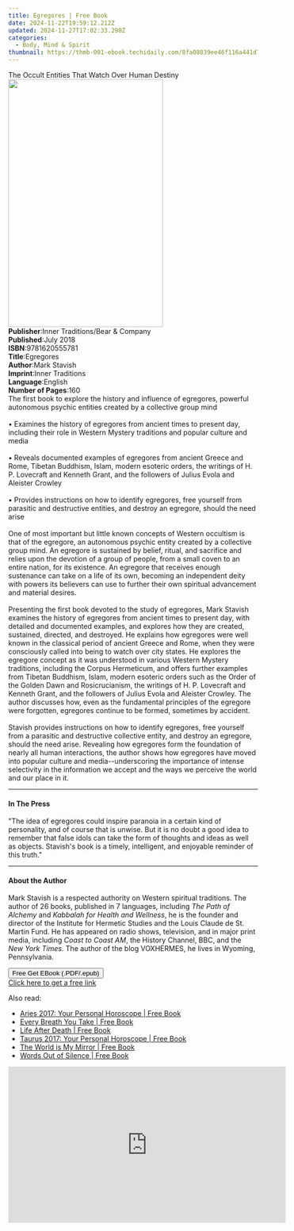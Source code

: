 ```yaml
---
title: Egregores | Free Book
date: 2024-11-22T19:59:12.212Z
updated: 2024-11-27T17:02:33.290Z
categories:
  - Body, Mind & Spirit
thumbnail: https://thmb-001-ebook.techidaily.com/8fa08039ee46f116a441d7329cc2fa1b41e0b4cff31766190caf99ba6652def5.jpg
---
```

<main id="book-container">
  <div class="flex flex-col">
    <div class="book-brief flex-1 py-6 px-4 sm:p-6 md:py-10 md:px-8">
      <!-- brief-->
      <div class="book-brief-main">
        The Occult Entities That Watch Over Human Destiny
      </div>
    </div>
    <div
      class="book-meta-info flex-1 grid gap-4 col-start-1 col-end-3 row-start-1 sm:mb-6 sm:grid-cols-4 lg:gap-6 lg:col-start-2 lg:row-end-6 lg:row-span-6 lg:mb-0"
    >
      <div
        class="book-meta-info-left place-content-center mt-4 p-4 text-sm leading-6 col-start-2 col-span-2 dark:text-slate-400"
      >
        <img
          class="w-full h-500 object-cover rounded-lg sm:h-255 sm:col-span-2 lg:col-span-full"
          src="https://img-001-ebook.techidaily.com/7d857bef40ab1ccfe612d76cd26c55dfc231861ddca83723b5c8c44444efdfc0.jpg"
          alt=""
          width="312"
          height="500"
        />
      </div>
      <div
        class="book-meta-info-right mt-2 col-start-1 row-start-2 col-span-3 self-center"
      >
        <!-- meta data  -->
        <div class="flex flex-col px-4 md:px-8">
          <div class="flex-1">
            <strong>Publisher</strong>:<span class="px-2"
              >Inner Traditions/Bear &amp; Company</span
            >
          </div>
          <div class="flex-1">
            <strong>Published</strong>:<span class="px-2">July 2018</span>
          </div>
          <div class="flex-1">
            <strong>ISBN</strong>:<span class="px-2">9781620555781</span>
          </div>
          <div class="flex-1">
            <strong>Title</strong>:<span class="px-2">Egregores</span>
          </div>
          <div class="flex-1">
            <strong>Author</strong>:<span class="px-2">Mark Stavish</span>
          </div>
          <div class="flex-1">
            <strong>Imprint</strong>:<span class="px-2">Inner Traditions</span>
          </div>
          <div class="flex-1">
            <strong>Language</strong>:<span class="px-2">English</span>
          </div>
          <div class="flex-1">
            <strong>Number of Pages</strong>:<span class="px-2">160</span>
          </div>
        </div>
      </div>
    </div>
    <div class="book-description flex-1 py-6 px-4 sm:p-6 md:py-10 md:px-8">
      <div class="book-description-main">
        <div accordion-content="" id="description">
          The first book to explore the history and influence of egregores,
          powerful autonomous psychic entities created by a collective group
          mind <br /><br />• Examines the history of egregores from ancient
          times to present day, including their role in Western Mystery
          traditions and popular culture and media <br /><br />• Reveals
          documented examples of egregores from ancient Greece and Rome, Tibetan
          Buddhism, Islam, modern esoteric orders, the writings of H. P.
          Lovecraft and Kenneth Grant, and the followers of Julius Evola and
          Aleister Crowley <br /><br />• Provides instructions on how to
          identify egregores, free yourself from parasitic and destructive
          entities, and destroy an egregore, should the need arise
          <br /><br />One of most important but little known concepts of Western
          occultism is that of the egregore, an autonomous psychic entity
          created by a collective group mind. An egregore is sustained by
          belief, ritual, and sacrifice and relies upon the devotion of a group
          of people, from a small coven to an entire nation, for its existence.
          An egregore that receives enough sustenance can take on a life of its
          own, becoming an independent deity with powers its believers can use
          to further their own spiritual advancement and material desires.
          <br /><br />Presenting the first book devoted to the study of
          egregores, Mark Stavish examines the history of egregores from ancient
          times to present day, with detailed and documented examples, and
          explores how they are created, sustained, directed, and destroyed. He
          explains how egregores were well known in the classical period of
          ancient Greece and Rome, when they were consciously called into being
          to watch over city states. He explores the egregore concept as it was
          understood in various Western Mystery traditions, including the Corpus
          Hermeticum, and offers further examples from Tibetan Buddhism, Islam,
          modern esoteric orders such as the Order of the Golden Dawn and
          Rosicrucianism, the writings of H. P. Lovecraft and Kenneth Grant, and
          the followers of Julius Evola and Aleister Crowley. The author
          discusses how, even as the fundamental principles of the egregore were
          forgotten, egregores continue to be formed, sometimes by accident.
          <br /><br />Stavish provides instructions on how to identify
          egregores, free yourself from a parasitic and destructive collective
          entity, and destroy an egregore, should the need arise. Revealing how
          egregores form the foundation of nearly all human interactions, the
          author shows how egregores have moved into popular culture and
          media--underscoring the importance of intense selectivity in the
          information we accept and the ways we perceive the world and our place
          in it.
        </div>
        <div class="accordion-fader"></div>
      </div>
    </div>
    <div class="book-excerpts flex-1 py-6 px-4 sm:p-6 md:py-10 md:px-8">
      <!-- excerpts-->
      <div class="book-excerpts-main">
        <hr />
        <h4 class="placeholder placeholder-heading">
          <span>In The Press</span>
        </h4>
        <p>
          "The idea of egregores could inspire paranoia in a certain kind of
          personality, and of course that is unwise. But it is no doubt a good
          idea to remember that false idols can take the form of thoughts and
          ideas as well as objects. Stavish's book is a timely, intelligent, and
          enjoyable reminder of this truth."
        </p>
      </div>
    </div>
    <div class="book-about-author flex-1 py-6 px-4 sm:p-6 md:py-10 md:px-8">
      <!-- about author-->
      <div class="book-main-author-main">
        <hr />
        <h4 class="placeholder placeholder-heading">
          <span>About the Author</span>
        </h4>
        <p>
          Mark Stavish is a respected authority on Western spiritual traditions.
          The author of 26 books, published in 7 languages, including
          <i>The Path of Alchemy</i> and
          <i>Kabbalah for Health and Wellness</i>, he is the founder and
          director of the Institute for Hermetic Studies and the Louis Claude de
          St. Martin Fund. He has appeared on radio shows, television, and in
          major print media, including <i>Coast to Coast AM</i>, the History
          Channel, BBC, and the <i>New York Times</i>. The author of the blog
          VOXHERMES, he lives in Wyoming, Pennsylvania.
        </p>
      </div>
    </div>
    <div class="book-free-get flex-1 py-6 px-4 sm:p-6 md:py-10 md:px-8">
      <button
        id="btn-free-get"
        class="bg-blue-500 hover:bg-blue-700 text-white font-bold py-2 px-4 rounded"
      >
        Free Get EBook (.PDF/.epub)
      </button>
      <div id="countdown-display" class="px-2 text-lg mt-2"></div>
      <a
        id="free-link"
        class="hidden bg-blue-500 hover:bg-blue-700 text-white font-bold py-2 px-4 rounded"
        href="https://www.ebooks.com/en-us/book/95917950/egregores/mark-stavish/"
        target="_blank"
        >Click here to get a free link</a
      >
    </div>
    <script>
      let countdownTime = 0;
      let countdownInterval = null;
      document
        .getElementById('btn-free-get')
        .addEventListener('click', startCountdown);
      function startCountdown() {
        countdownTime = new Date().getTime() + 60000 * 3;
        countdownInterval = setInterval(updateCountdown, 1000);
        document.getElementById('btn-free-get').disabled = true;
        document
          .getElementById('btn-free-get')
          .classList.add('bg-gray-500', 'cursor-not-allowed');
      }
      function updateCountdown() {
        let currentTime = new Date().getTime();
        let timeLeft = countdownTime - currentTime;
        let secondsLeft = Math.floor(timeLeft / 1000);
        document.getElementById('countdown-display').innerHTML =
          `Remaining time: ${secondsLeft} seconds.`;
        if (secondsLeft <= 0) {
          clearInterval(countdownInterval);
          document.getElementById('btn-free-get').classList.add('hidden');
          document.getElementById('free-link').classList.remove('hidden');
          document.getElementById('countdown-display').innerHTML = '';
        }
      }
    </script>
  </div>
</main>

<ins class="adsbygoogle"
      style="display:block"
      data-ad-client="ca-pub-7571918770474297"
      data-ad-slot="8358498916"
      data-ad-format="auto"
      data-full-width-responsive="true"></ins>
    

<span class="atpl-alsoreadstyle">Also read:</span>
<div><ul>
<li><a href="https://novels-ebooks.techidaily.com/2581645-9780008205287-aries-2017-your-personal-horoscope/"><u>Aries 2017: Your Personal Horoscope | Free Book</u></a></li>
<li><a href="https://novels-ebooks.techidaily.com/2581410-9781786780089-every-breath-you-take/"><u>Every Breath You Take | Free Book</u></a></li>
<li><a href="https://novels-ebooks.techidaily.com/257804-9780307352279-life-after-death/"><u>Life After Death | Free Book</u></a></li>
<li><a href="https://novels-ebooks.techidaily.com/2581646-9780008205294-taurus-2017-your-personal-horoscope/"><u>Taurus 2017: Your Personal Horoscope | Free Book</u></a></li>
<li><a href="https://novels-ebooks.techidaily.com/2571359-9781626256972-the-world-is-my-mirror/"><u>The World is My Mirror | Free Book</u></a></li>
<li><a href="https://novels-ebooks.techidaily.com/2568821-9781626257023-words-out-of-silence/"><u>Words Out of Silence | Free Book</u></a></li>
</ul></div>

<!-- affiliate ads begin -->
<iframe width="560" height="315" src="https://www.youtube.com/embed/FATJWpNYmio?si=72ugPTb3vJXz6cAM&autoplay=1" title="YouTube video player" frameborder="0" allow="accelerometer; autoplay; clipboard-write; encrypted-media; gyroscope; picture-in-picture; web-share" referrerpolicy="strict-origin-when-cross-origin" allowfullscreen></iframe>
<!-- affiliate ads end -->

